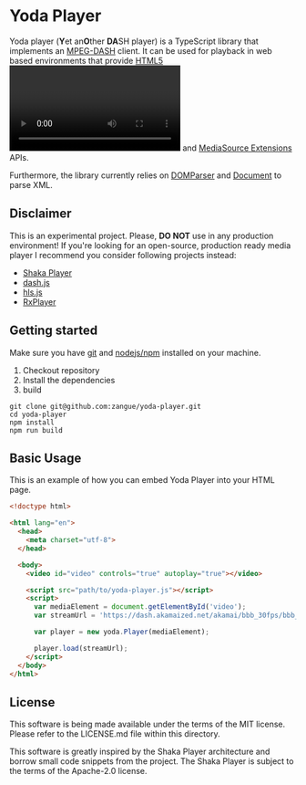 Yoda Player
===========

Yoda player (**Y**et an**O**ther **DA**SH player) is a TypeScript library that implements an [MPEG-DASH](https://www.mpeg.org/standards/MPEG-DASH/) client. It can
be used for playback in web based environments that provide [HTML5 <video>](https://html.spec.whatwg.org/multipage/media.html#the-video-element) and [MediaSource Extensions](https://www.w3.org/TR/media-source/) APIs.

Furthermore, the library currently relies on [DOMParser](https://html.spec.whatwg.org/multipage/dynamic-markup-insertion.html#dom-parsing-and-serialization) and [Document](https://developer.mozilla.org/en-US/docs/Web/API/Document#specifications) to parse XML.

Disclaimer
----
This is an experimental project. Please, **DO NOT** use in any production environment! If you're looking for an open-source, production ready media player I recommend you consider following projects instead:
- [Shaka Player](https://github.com/shaka-project/shaka-player)
- [dash.js](https://github.com/Dash-Industry-Forum/dash.js)
- [hls.js](https://github.com/video-dev/hls.js)
- [RxPlayer](https://github.com/canalplus/rx-player)

Getting started
-----
Make sure you have [git](https://git-scm.com/downloads) and [nodejs/npm](https://docs.npmjs.com/downloading-and-installing-node-js-and-npm) installed on your machine.

1. Checkout repository
2. Install the dependencies
3. build

```
git clone git@github.com:zangue/yoda-player.git
cd yoda-player
npm install
npm run build
```

Basic Usage
-----------
This is an example of how you can embed Yoda Player into your HTML page.

```html
<!doctype html>

<html lang="en">
  <head>
    <meta charset="utf-8">
  </head>

  <body>
    <video id="video" controls="true" autoplay="true"></video>

    <script src="path/to/yoda-player.js"></script>
    <script>
      var mediaElement = document.getElementById('video');
      var streamUrl = 'https://dash.akamaized.net/akamai/bbb_30fps/bbb_30fps.mpd';

      var player = new yoda.Player(mediaElement);

      player.load(streamUrl);
    </script>
  </body>
</html>
```

License
-------

This software is being made available under the terms of the MIT license. Please
refer to the LICENSE.md file within this directory.

This software is greatly inspired by the Shaka Player architecture and borrow
small code snippets from the project. The Shaka Player is subject to the terms
of the Apache-2.0 license.
